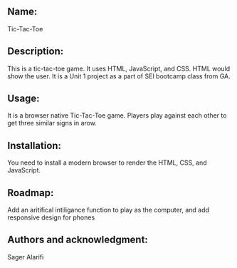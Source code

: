 ## Name:

Tic-Tac-Toe

## Description:

This is a tic-tac-toe game. It uses HTML, JavaScript, and CSS. HTML would show the user. It is a Unit 1 project as a part of SEI bootcamp class from GA.

## Usage:

It is a browser native Tic-Tac-Toe game. Players play against each other to get three similar signs in arow.

## Installation:

You need to install a modern browser to render the HTML, CSS, and JavaScript.

## Roadmap:

Add an aritifical intiligance function to play as the computer, and add responsive design for phones

## Authors and acknowledgment:

Sager Alarifi
